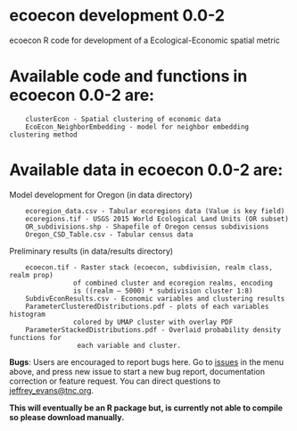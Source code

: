 # ecoecon development 0.0-2

ecoecon R code for development of a Ecological-Economic spatial metric  

# Available code and functions in ecoecon 0.0-2 are:

		clusterEcon - Spatial clustering of economic data
        EcoEcon_NeighborEmbedding - model for neighbor embedding clustering method
		
# Available data in ecoecon 0.0-2 are:
	
Model development for Oregon (in data directory)

		ecoregion_data.csv - Tabular ecoregions data (Value is key field) 
		ecoregions.tif - USGS 2015 World Ecological Land Units (OR subset)
		OR_subdivisions.shp - Shapefile of Oregon census subdivisions 
		Oregon_CSD_Table.csv - Tabular census data

Preliminary results (in data/results directory)

		ecoecon.tif - Raster stack (ecoecon, subdivision, realm class, realm prop) 
		            of combined cluster and ecoregion realms, encoding 
					is ((realm – 5000) * subdivision cluster 1:8) 	
		SubdivEconResults.csv - Economic variables and clustering results
		ParameterClusteredDistributions.pdf - plots of each variables histogram 
		            colored by UMAP cluster with overlay PDF
		ParameterStackedDistributions.pdf - Overlaid probability density functions for 
                     each variable and cluster.		
		
**Bugs**: Users are encouraged to report bugs here. Go to [issues](https://github.com/PARSECworld/ecoecon/issues) in the menu above, and press new issue to start a new bug report, documentation correction or feature request. You can direct questions to <jeffrey_evans@tnc.org>.

**This will eventually be an R package but, is currently not able to compile so please download manually.**
